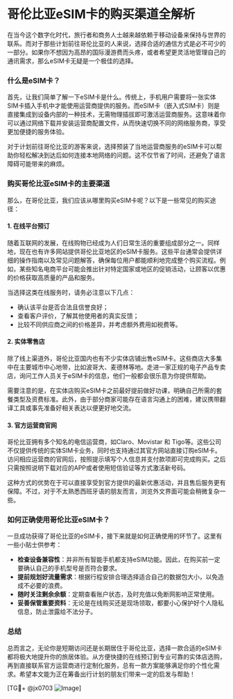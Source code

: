 # 哥伦比亚eSIM卡的购买渠道全解析

在当今这个数字化时代，旅行者和商务人士越来越依赖于移动设备来保持与世界的联系。而对于那些计划前往哥伦比亚的人来说，选择合适的通信方式是必不可少的一部分。如果你不想因为高昂的国际漫游费而头疼，或者希望更灵活地管理自己的通讯需求，那么eSIM卡无疑是一个极佳的选择。

### 什么是eSIM卡？

首先，让我们简单了解一下eSIM卡是什么。传统上，手机用户需要将一张实体SIM卡插入手机中才能使用运营商提供的服务。而eSIM卡（嵌入式SIM卡）则是直接集成到设备内部的一种技术，无需物理插拔即可激活运营商服务。这意味着你可以通过网络下载并安装运营商配置文件，从而快速切换不同的网络服务商，享受更加便捷的服务体验。

对于计划前往哥伦比亚的游客来说，选择预装了当地运营商服务的eSIM卡可以帮助你轻松解决到达后如何连接本地网络的问题。这不仅节省了时间，还避免了语言障碍可能带来的麻烦。

### 购买哥伦比亚eSIM卡的主要渠道

那么，在哥伦比亚，我们应该从哪里购买eSIM卡呢？以下是一些常见的购买途径：

#### 1. 在线平台预订

随着互联网的发展，在线购物已经成为人们日常生活的重要组成部分之一。同样地，现在也有许多网站提供哥伦比亚地区的eSIM卡服务。这些平台通常会提供详细的操作指南以及常见问题解答，确保每位用户都能顺利地完成整个购买流程。例如，某些知名电商平台可能会推出针对特定国家或地区的促销活动，让顾客以优惠的价格获取高质量的产品和服务。

当选择这类在线服务时，请务必注意以下几点：
- 确认该平台是否合法且信誉良好；
- 查看客户评价，了解其他使用者的真实反馈；
- 比较不同供应商之间的价格差异，并考虑额外费用如税费等。

#### 2. 实体零售店

除了线上渠道外，哥伦比亚国内也有不少实体店铺出售eSIM卡。这些商店大多集中在主要城市中心地带，比如波哥大、麦德林等地。走进一家正规的电子产品专卖店，询问工作人员关于eSIM卡的信息，他们一般都会很乐意为你提供帮助。

需要注意的是，在实体店购买eSIM卡之前最好提前做好功课，明确自己所需的套餐类型及资费标准。此外，由于部分商家可能存在语言沟通上的困难，建议携带翻译工具或事先准备好相关表达以便更好地交流。

#### 3. 官方运营商官网

哥伦比亚拥有多个知名的电信运营商，如Claro、Movistar 和 Tigo等。这些公司不仅提供传统的实体SIM卡业务，同时也支持通过其官方网站直接订购eSIM卡。访问相应运营商的官网后，按照提示填写个人信息并支付款项即可完成购买。之后只需按照说明下载对应的APP或者使用短信验证等方式激活新号码。

这种方式的优势在于可以直接享受到官方提供的最新优惠活动，并且售后服务更有保障。不过，对于不太熟悉西班牙语的朋友而言，浏览外文界面可能会稍微复杂一些。

### 如何正确使用哥伦比亚eSIM卡？

一旦成功获得了哥伦比亚的eSIM卡，接下来就是如何正确使用的环节了。这里有一些小贴士供参考：

- **检查设备兼容性**：并非所有智能手机都支持eSIM功能。因此，在购买前一定要确认自己的手机型号是否符合要求。
- **提前规划好流量需求**：根据行程安排合理选择适合自己的数据包大小，以免造成不必要的浪费。
- **随时关注剩余余额**：定期查看账户状态，及时充值以免断网影响正常使用。
- **妥善保管重要资料**：无论是在线购买还是现场领取，都要小心保护好个人隐私信息，防止泄露给不法分子。

### 总结

总而言之，无论你是短期访问还是长期居住于哥伦比亚，选择一款合适的eSIM卡都将极大地提升你的旅居体验。从方便快捷的在线预订到专业可靠的实体店选购，再到直接联系官方运营商进行定制化服务，总有一款方案能够满足你的个性化需求。希望本文能为正在筹备出行计划的朋友们带来一定的启发与帮助！

[TG💪+ @jx0703 ![Image](https://github.com/user-attachments/assets/dbca1d08-cadb-493c-b0ec-ad6f7a83f270)]
